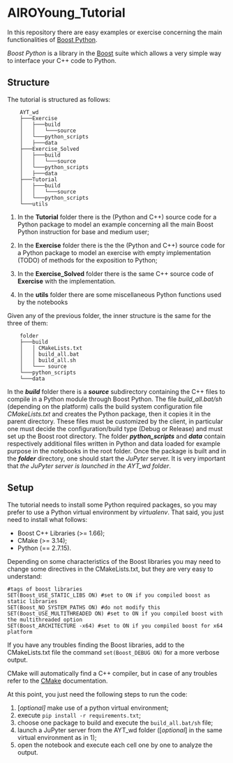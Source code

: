 # AIROYoung_Tutorial

In this repository there are easy examples or exercise concerning the main functionalities of [Boost Python](https://www.boost.org/doc/libs/1_71_0/libs/python/doc/html/index.html).

*Boost Python* is a library in the [Boost](https://www.boost.org/) suite which allows a very simple way to interface your C++ code to Python. 
## Structure

The tutorial is structured as follows:
```
    AYT_wd
    ├───Exercise
    │   ├───build
    │   │   └───source
    │   └───python_scripts
    │   ├───data
    ├───Exercise_Solved
    │   ├───build
    │   │   └───source
    │   └───python_scripts
    │   ├───data
    ├───Tutorial
    │   ├───build
    │   │   └───source
    │   └───python_scripts
    └───utils
```
1. In the **Tutorial** folder there is the (Python and C++) source code for a Python package to model an example concerning all the main Boost Python instruction for base and medium user;

2. In the **Exercise** folder there is the the (Python and C++) source code for a Python package to model an exercise with empty implementation (TODO) of methods for the exposition to Python;

3. In the **Exercise_Solved** folder there is the same C++ source code of **Exercise** with the implementation.
4. In the **utils** folder there are some miscellaneous Python functions used by the notebooks

Given any of the previous folder, the inner structure is the same for the three of them:
```
    folder
    ├───build
    │   │ CMakeLists.txt
    │   │ build_all.bat
    │   │ build_all.sh
    │   └─── source
    └───python_scripts
    └───data
```
In the ***build*** folder there is a ***source*** subdirectory containing the C++ files to compile in a Python module through Boost Python. The file *build_all.bat/sh* (depending on the platform) calls the build system configuration file *CMakeLists.txt* and creates the Python package, then it copies it in the parent directory. These files must be customized by the client, in particular one must decide the configuration/build type (Debug or Release) and must set up the Boost root directory. The folder ***python_scripts*** and ***data*** contain respectively additional files written in Python and data loaded for example purpose in the notebooks in the root folder.
Once the package is built and in the ***folder*** directory, one should start the *JuPyter* server. It is very important that *the JuPyter server is launched in the AYT_wd folder*.

## Setup

The tutorial needs to install some Python required packages, so you may prefer to use a Python virtual environment by *virtualenv*. That said, you just need to install what follows:
* Boost C++ Libraries (>= 1.66);
* CMake (>= 3.14);
* Python (== 2.7.15).

Depending on some characteristics of the Boost libraries you may need to change some directives in the CMakeLists.txt, but they are very easy to understand:

    #tags of boost libraries
    SET(Boost_USE_STATIC_LIBS ON) #set to ON if you compiled boost as static libraries
    SET(Boost_NO_SYSTEM_PATHS ON) #do not modify this
    SET(Boost_USE_MULTITHREADED ON) #set to ON if you compiled boost with the multithreaded option
    SET(Boost_ARCHITECTURE -x64) #set to ON if you compiled boost for x64 platform

If you have any troubles finding the Boost libraries, add to the CMakeLists.txt file the command `set(Boost_DEBUG ON)` for a more verbose output.

CMake will automatically find a C++ compiler, but in case of any troubles refer to the [CMake]([https://cmake.org](https://cmake.org/)) documentation.

At this point, you just need the following steps to run the code:
1. [*optional]* make use of a python virtual environment;
2. execute `pip install -r requirements.txt`;
3. choose one package to build and execute the `build_all.bat/sh` file;
4. launch a JuPyter server from the AYT_wd folder ([*optional*] in the same virtual environment as in 1);
5. open the notebook and execute each cell one by one to analyze the output.